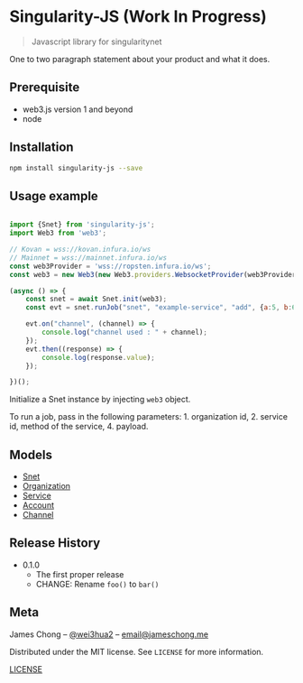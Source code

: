# Singularity-JS (Work In Progress)
> Javascript library for singularitynet


One to two paragraph statement about your product and what it does.

## Prerequisite

* web3.js version 1 and beyond
* node 

## Installation


```sh
npm install singularity-js --save
```


## Usage example

```javascript

import {Snet} from 'singularity-js';
import Web3 from 'web3';

// Kovan = wss://kovan.infura.io/ws  
// Mainnet = wss://mainnet.infura.io/ws
const web3Provider = 'wss://ropsten.infura.io/ws';
const web3 = new Web3(new Web3.providers.WebsocketProvider(web3Provider));

(async () => {
    const snet = await Snet.init(web3);
    const evt = snet.runJob("snet", "example-service", "add", {a:5, b:6});

    evt.on("channel", (channel) => {
        console.log("channel used : " + channel);
    });
    evt.then((response) => {
        console.log(response.value);
    });

})();


```

Initialize a Snet instance by injecting `web3` object. 


To run a job, pass in the following parameters: 1. organization id, 2. service id, method of the service, 4. payload.


## Models


*   [Snet](documents/snet.md)
*   [Organization](documents/organization.md)
*   [Service](documents/service.md)
*   [Account](documents/account.md)
*   [Channel](documents/channel.md)
<!-- *   [Repository](documents/repository.md) -->
<!-- *   [Contract](modules/contract.md) -->
<!-- *   [Error](modules/error.md) -->
<!-- *   [Marketplace](modules/marketplace.md) -->
<!-- *   [Utils](modules/utils.md) -->


## Release History

* 0.1.0
    * The first proper release
    * CHANGE: Rename `foo()` to `bar()`

## Meta

James Chong – [@wei3hua2](https://twitter.com/wei3hua2) – [email@jameschong.me](mailto:email@jameschong.me)

Distributed under the MIT license. See ``LICENSE`` for more information.

[LICENSE](LICENSE)

